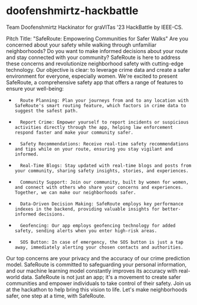 # doofenshmirtz-hackbattle
Team Doofenshmirtz Hackinator for graVITas '23 HackBattle by IEEE-CS.

Pitch Title: "SafeRoute: Empowering Communities for Safer Walks"
Are you concerned about your safety while walking through unfamiliar neighborhoods? Do you want to make informed decisions about your route and stay connected with your community? SafeRoute is here to address these concerns and revolutionize neighborhood safety with cutting-edge technology.
Our objective is clear: to leverage crime data and create a safer environment for everyone, especially women. We're excited to present SafeRoute, a comprehensive safety app that offers a range of features to ensure your well-being:

* 		Route Planning: Plan your journeys from and to any location with SafeRoute's smart routing feature, which factors in crime data to suggest the safest path.
* 		Report Crime: Empower yourself to report incidents or suspicious activities directly through the app, helping law enforcement respond faster and make your community safer.
* 		Safety Recommendations: Receive real-time safety recommendations and tips while on your route, ensuring you stay vigilant and informed.
* 		Real-Time Blogs: Stay updated with real-time blogs and posts from your community, sharing safety insights, stories, and experiences.
* 		Community Support: Join our community, built by women for women, and connect with others who share your concerns and experiences. Together, we can make our neighborhoods safer.
* 		Data-Driven Decision Making: SafeRoute employs key performance indexes in the backend, providing valuable insights for better-informed decisions.
* 		Geofencing: Our app employs geofencing technology for added safety, sending alerts when you enter high-risk areas.
* 		SOS Button: In case of emergency, the SOS button is just a tap away, immediately alerting your chosen contacts and authorities.
Our top concerns are your privacy and the accuracy of our crime prediction model. SafeRoute is committed to safeguarding your personal information, and our machine learning model constantly improves its accuracy with real-world data.
SafeRoute is not just an app; it's a movement to create safer communities and empower individuals to take control of their safety. Join us at the hackathon to help bring this vision to life. Let's make neighborhoods safer, one step at a time, with SafeRoute.
